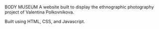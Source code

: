 BODY MUSEUM
A website built to display the ethnographic photography project of Valentina Polkovnikova.

Built using HTML, CSS, and Javascript.
